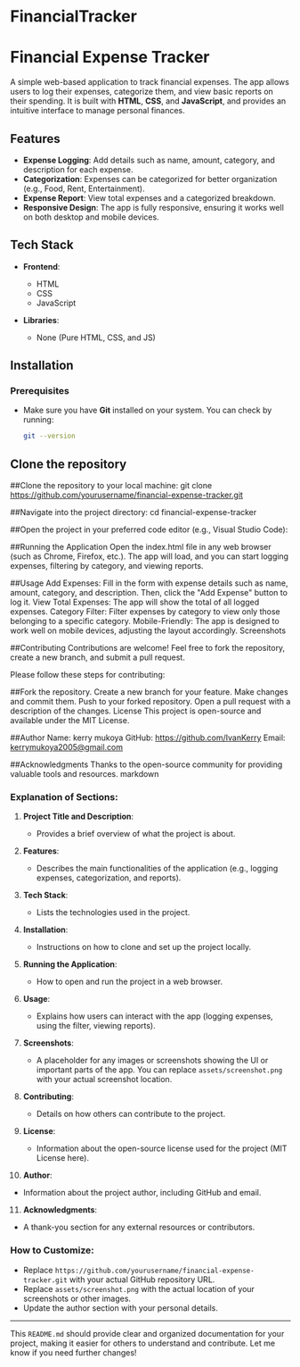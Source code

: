 ﻿# FinancialTracker
# Financial Expense Tracker

A simple web-based application to track financial expenses. The app allows users to log their expenses, categorize them, and view basic reports on their spending. It is built with **HTML**, **CSS**, and **JavaScript**, and provides an intuitive interface to manage personal finances.

## Features

- **Expense Logging**: Add details such as name, amount, category, and description for each expense.
- **Categorization**: Expenses can be categorized for better organization (e.g., Food, Rent, Entertainment).
- **Expense Report**: View total expenses and a categorized breakdown.
- **Responsive Design**: The app is fully responsive, ensuring it works well on both desktop and mobile devices.

## Tech Stack

- **Frontend**:
  - HTML
  - CSS
  - JavaScript

- **Libraries**:
  - None (Pure HTML, CSS, and JS)

## Installation

### Prerequisites

- Make sure you have **Git** installed on your system. You can check by running:
  ```bash
  git --version
## Clone the repository
##Clone the repository to your local machine:
git clone https://github.com/yourusername/financial-expense-tracker.git

##Navigate into the project directory:
cd financial-expense-tracker

##Open the project in your preferred code editor (e.g., Visual Studio Code):

##Running the Application
Open the index.html file in any web browser (such as Chrome, Firefox, etc.).
The app will load, and you can start logging expenses, filtering by category, and viewing reports.

##Usage
Add Expenses: Fill in the form with expense details such as name, amount, category, and description. Then, click the "Add Expense" button to log it.
View Total Expenses: The app will show the total of all logged expenses.
Category Filter: Filter expenses by category to view only those belonging to a specific category.
Mobile-Friendly: The app is designed to work well on mobile devices, adjusting the layout accordingly.
Screenshots

##Contributing
Contributions are welcome! Feel free to fork the repository, create a new branch, and submit a pull request.

Please follow these steps for contributing:

##Fork the repository.
Create a new branch for your feature.
Make changes and commit them.
Push to your forked repository.
Open a pull request with a description of the changes.
License
This project is open-source and available under the MIT License.

##Author
Name: kerry mukoya
GitHub: https://github.com/IvanKerry
Email: kerrymukoya2005@gmail.com

##Acknowledgments
Thanks to the open-source community for providing valuable tools and resources.
markdown


### Explanation of Sections:

1. **Project Title and Description**:
   - Provides a brief overview of what the project is about.

2. **Features**:
   - Describes the main functionalities of the application (e.g., logging expenses, categorization, and reports).

3. **Tech Stack**:
   - Lists the technologies used in the project.

4. **Installation**:
   - Instructions on how to clone and set up the project locally.

5. **Running the Application**:
   - How to open and run the project in a web browser.

6. **Usage**:
   - Explains how users can interact with the app (logging expenses, using the filter, viewing reports).

7. **Screenshots**:
   - A placeholder for any images or screenshots showing the UI or important parts of the app. You can replace `assets/screenshot.png` with your actual screenshot location.

8. **Contributing**:
   - Details on how others can contribute to the project.

9. **License**:
   - Information about the open-source license used for the project (MIT License here).

10. **Author**:
   - Information about the project author, including GitHub and email.

11. **Acknowledgments**:
   - A thank-you section for any external resources or contributors.

### How to Customize:

- Replace `https://github.com/yourusername/financial-expense-tracker.git` with your actual GitHub repository URL.
- Replace `assets/screenshot.png` with the actual location of your screenshots or other images.
- Update the author section with your personal details.

---

This `README.md` should provide clear and organized documentation for your project, making it easier for others to understand and contribute. Let me know if you need further changes!

